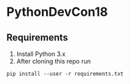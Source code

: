 # PythonDevCon18

## Requirements
1. Install Python 3.x
2. After cloning this repo run
```
pip install --user -r requirements.txt
```

